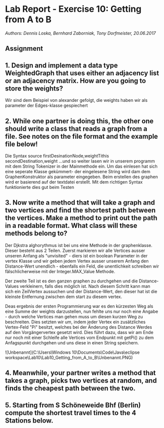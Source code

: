 # Lab Report - Exercise 10: Getting from A to B
_Authors: Dennis Loska, Bernhard Zaborniak, Tony Dorfmeister, 20.06.2017_
<!--  PRELAB not requiered -->
## Assignment

## 1. Design and implement a data type WeightedGraph that uses either an adjacency list or an adjacency matrix. How are you going to store the weights?

Wir sind dem Beispiel von alexander gefolgt, die weights haben wir als parameter der Edges-klasse gespiechert

## 2. While one partner is doing this, the other one should write a class that reads a graph from a file. See notes on the file format and the example file below!

Die Syntax  source firstDesinationNode,weightTithis secondDestination,weight  ...und so weiter lasen wir in unserem programm mit dem String Tokenizer in der Mainmethode ein. Um das einlesen hat sich eine seperate Klasse gekümmert- der eingelesene String wird dam dem GraphenKonstruktor als parameter eingegeben. Beim erstellen des graphen wird er basierend auf der textdatei erstellt. Mit dem richtigen Syntax funktionierte dies gut beim Testen

## 3. Now write a method that will take a graph and two vertices and find the shortest path between the vertices. Make a method to print out the path in a readable format. What class will these methods belong to?

Der Djkstra alghorythmus ist bei uns eine Methode in der graphenklasse. Dieser besteht aus 2 Teilen. Zuerst markieren wir alle Vertices ausser unseren Anfang als "unvisited" - diers ist ein boolean Parameter in der vertex Klasse und wir geben jedem Vertex ausser unserem Anfang den Distance-Wert unendlich - ebenfalls ein Feld, die unentlichkeit schreiben wir fälschlicherweise mit der Integer.MAX_Value Methode.

Der zweite Teil ist es den ganzen graphen zu durchgehen und die Distance-Values verkleinern, falls dies möglich ist. Nach diesem Schritt kann man sich ein ZeilVertex aussuchen und der Distance-Wert, den dieser hat ist die kleinste Entfernung zwischen dem start zu diesem vertex.

Deas ergebnis der ersten Programmierung war es den kürzesten Weg als eine Summe der weights darzustellen, nun fehlte uns nur noch eine Angabe - durch welche Vertices man gehen muss um diesen kurzen Weg zu beschreiten. Dies setzten wir um, indem jeder Vertex ein zusätzliches Vertex-Feld "Pi" besitzt, welches bei der Änderung des Distance Werdes auf den Vorgängervertex gesetzt wird. Dies führt dazu, dass wir am Ende nur noch mit einer Schleife alle Vertices vom Endpunkt mit getPi() zu dem Anfagspunkt durchgehen und uns diese in einen String speichern.

![Unbenannt](C:\Users\Windows 10\Documents\Code\Java\eclipse workspace\Lab10\Lab10_Getting_from_A_to_B\Unbenannt.PNG)

## 4. Meanwhile, your partner writes a method that takes a graph, picks two vertices at random, and finds the cheapest path between the two.

## 5. Starting from S Schöneweide Bhf (Berlin) compute the shortest travel times to the 4 Stations below.
